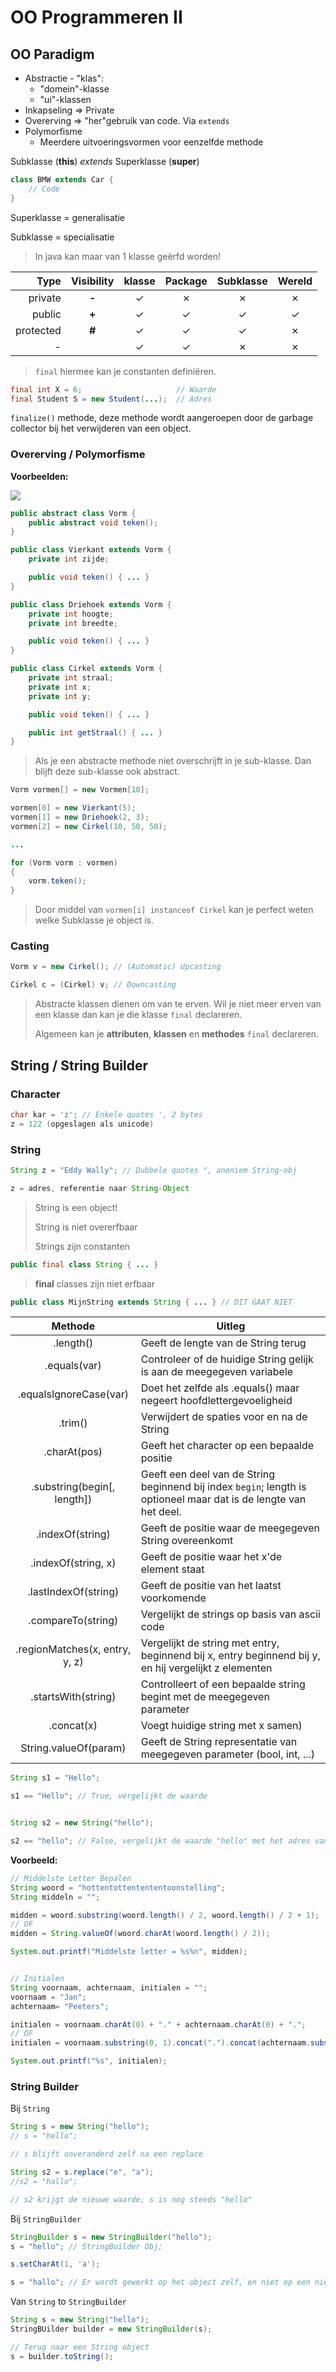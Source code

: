 # OO Programmeren II

## OO Paradigm

* Abstractie - "klas":
    - "domein"-klasse
    - "ui"-klassen
* Inkapseling => Private
* Overerving => "her"gebruik van code. Via `extends`
* Polymorfisme
	* Meerdere uitvoeringsvormen voor eenzelfde methode


Subklasse (**this**)  _extends_ Superklasse (**super**)

```java
class BMW extends Car {
    // Code
}
```


Superklasse = generalisatie

Subklasse = specialisatie

> In java kan maar van 1 klasse geërfd worden!


| Type      | Visibility | klasse   | Package   | Subklasse   | Wereld   |
| --------: | :--------: | :------: | :-------: | :---------: | :------: |
| private   | **-**      | ✓        | ✗         | ✗           | ✗        |
| public    | **+**      | ✓        | ✓         | ✓           | ✓        |
| protected | **#**      | ✓        | ✓         | ✓           | ✗        |
| -         | &nbsp;     | ✓        | ✓         | ✗           | ✗        |

> `final` hiermee kan je constanten definiëren.

```java
final int X = 6;                     // Waarde
final Student S = new Student(...);  // Adres
```

`finalize()` methode, deze methode wordt aangeroepen door de garbage collector bij het verwijderen van een object.


### Overerving / Polymorfisme

**Voorbeelden:**

![](/afbeeldingen/1ste-jaar/semester-II/OO-programmeren-II/overerving_polymorfisme.png)

```java
public abstract class Vorm {
    public abstract void teken();
}

public class Vierkant extends Vorm {
    private int zijde;

    public void teken() { ... }
}

public class Driehoek extends Vorm {
    private int hoogte;
    private int breedte;

    public void teken() { ... }
}

public class Cirkel extends Vorm {
    private int straal;
    private int x;
    private int y;

    public void teken() { ... }

    public int getStraal() { ... }
}
```

> Als je een abstracte methode niet overschrijft in je sub-klasse. Dan blijft deze sub-klasse ook abstract.


```java
Vorm vormen[] = new Vormen[10];

vormen[0] = new Vierkant(5);
vormen[1] = new Driehoek(2, 3);
vormen[2] = new Cirkel(10, 50, 50);

...

for (Vorm vorm : vormen)
{
    vorm.teken();
}
```

> Door middel van `vormen[i] instanceof Cirkel` kan je perfect weten welke Subklasse je object is.

### Casting

```java
Vorm v = new Cirkel(); // (Automatic) Upcasting

Cirkel c = (Cirkel) v; // Downcasting
```

> Abstracte klassen dienen om van te erven. Wil je niet meer erven van een klasse dan kan je die klasse `final` declareren.
>
> Algemeen kan je **attributen**, **klassen** en **methodes** `final` declareren.

## String / String Builder

### Character

```java
char kar = 'z'; // Enkele quotes ', 2 bytes
z = 122 (opgeslagen als unicode)
```

### String

```java
String z = "Eddy Wally"; // Dubbele quotes ", anoniem String-obj

z = adres, referentie naar String-Object
```

> String is een object!
> 
> String is niet overerfbaar
> 
> Strings zijn constanten

```java
public final class String { ... }
```

> **final** classes zijn niet erfbaar

```java
public class MijnString extends String { ... } // DIT GAAT NIET
```

| Methode                | Uitleg |
| :--------------------: | ------ |
| .length()              | Geeft de lengte van de String terug |
| .equals(var)           | Controleer of de huidige String gelijk is aan de meegegeven variabele |
| .equalsIgnoreCase(var) | Doet het zelfde als .equals() maar negeert hoofdlettergevoeligheid |
| .trim()                | Verwijdert de spaties voor en na de String |
| .charAt(pos)           | Geeft het character op een bepaalde positie |
| .substring(begin[, length]) | Geeft een deel van de String beginnend bij index `begin`; length is optioneel maar dat is de lengte van het deel. |
| .indexOf(string) | Geeft de positie waar de meegegeven String overeenkomt |
| .indexOf(string, x) | Geeft de positie waar het x'de element staat |
| .lastIndexOf(string) | Geeft de positie van het laatst voorkomende |
| .compareTo(string) | Vergelijkt de strings op basis van ascii code |
| .regionMatches(x, entry, y, z) | Vergelijkt de string met entry, beginnend bij x, entry beginnend bij y, en hij vergelijkt z elementen |
| .startsWith(string) | Controlleert of een bepaalde string begint met de meegegeven parameter |
| .concat(x) | Voegt huidige string met x samen) |
| String.valueOf(param) | Geeft de String representatie van meegegeven parameter (bool, int, ...) |

```java
String s1 = "Hello";

s1 == "Hello"; // True, vergelijkt de waarde


String s2 = new String("hello");

s2 == "hello"; // False, vergelijkt de waarde "hello" met het adres van s2
```

**Voorbeeld:**

```java
// Middelste Letter Bepalen
String woord = "hottentottentententoonstelling";
String middeln = "";

midden = woord.substring(woord.length() / 2, woord.length() / 2 + 1);
// OF
midden = String.valueOf(woord.charAt(woord.length() / 2));

System.out.printf("Middelste letter = %s%n", midden);


// Initialen
String voornaam, achternaam, initialen = "";
voornaam = "Jan";
achternaam= "Peeters";

initialen = voornaam.charAt(0) + "." + achternaam.charAt(0) + ".";
// OF
initialen = voornaam.substring(0, 1).concat(".").concat(achternaam.substring(0, 1).concat("."));

System.out.printf("%s", initialen);
```

### String Builder

Bij `String`

```java
String s = new String("hello");
// s = "hello";

// s blijft onveranderd zelf na een replace

String s2 = s.replace("e", "a");
//s2 = "hallo";

// s2 krijgt de nieuwe waarde, s is nog steeds "hello"  
```

Bij `StringBuilder`

```java
StringBuilder s = new StringBuilder("hello");
s = "hello"; // StringBuilder Obj;

s.setCharAt(1, 'a');

s = "hallo"; // Er wordt gewerkt op het object zelf, en niet op een nieuw object
```

Van `String` to `StringBuilder`

```java
String s = new String("hello");
StringBUilder builder = new StringBuilder(s);

// Terug naar een String object
s = builder.toString(); 
```